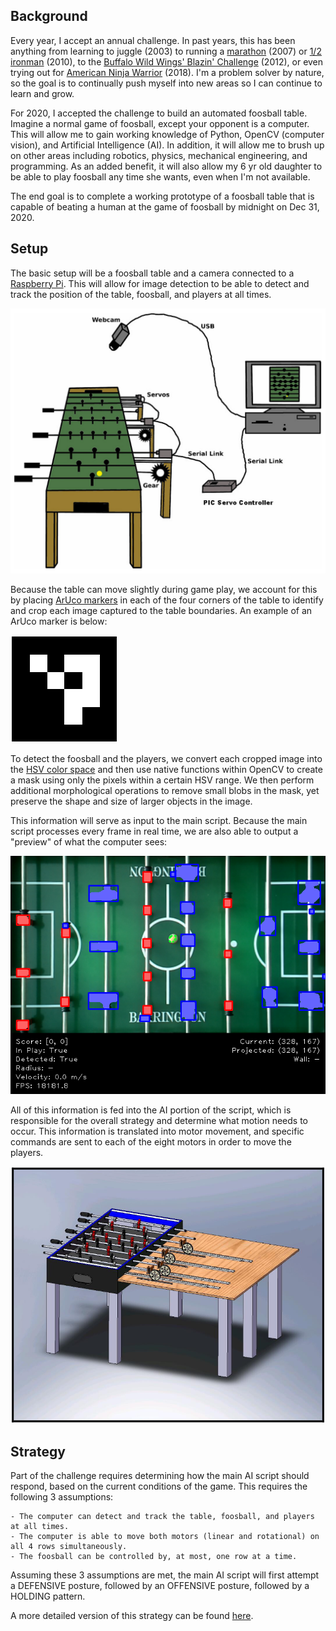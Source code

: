 
## Background
Every year, I accept an annual challenge. In past years, this has been anything from learning to juggle (2003) to running a [marathon](https://www.wdwmagic.com/events/walt-disney-world-marathon.htm) (2007) or [1/2 ironman](https://www.ironman.com/im703-races) (2010), to the [Buffalo Wild Wings' Blazin' Challenge](https://www.buffalowildwings.com/en/food/sauces/blazin-side-of-sauce/) (2012), or even trying out for [American Ninja Warrior](https://www.nbc.com/american-ninja-warrior) (2018). I'm a problem solver by nature, so the goal is to continually push myself into new areas so I can continue to learn and grow.

For 2020, I accepted the challenge to build an automated foosball table. Imagine a normal game of foosball, except your opponent is a computer. This will allow me to gain working knowledge of Python, OpenCV (computer vision), and Artificial Intelligence (AI). In addition, it will allow me to brush up on other areas including robotics, physics, mechanical engineering, and programming. As an added benefit, it will also allow my 6 yr old daughter to be able to play foosball any time she wants, even when I'm not available.

The end goal is to complete a working prototype of a foosball table that is capable of beating a human at the game of foosball by midnight on Dec 31, 2020.


## Setup
The basic setup will be a foosball table and a camera connected to a [Raspberry Pi](https://www.raspberrypi.org/). This will allow for image detection to be able to detect and track the position of the table, foosball, and players at all times.

![Basic Setup](media/img1.png)

Because the table can move slightly during game play, we account for this by placing [ArUco markers](https://docs.opencv.org/master/d9/d6d/tutorial_table_of_content_aruco.html) in each of the four corners of the table to identify and crop each image captured to the table boundaries. An example of an ArUco marker is below:

![ArUco Marker](media/aruco.png)

To detect the foosball and the players, we convert each cropped image into the [HSV color space](https://en.wikipedia.org/wiki/HSL_and_HSV) and then use native functions within OpenCV to create a mask using only the pixels within a certain HSV range. We then perform additional morphological operations to remove small blobs in the mask, yet preserve the shape and size of larger objects in the image.

This information will serve as input to the main script. Because the main script processes every frame in real time, we are also able to output a "preview" of what the computer sees:

![Screenshot](media/screenshot.png)

All of this information is fed into the AI portion of the script, which is responsible for the overall strategy and determine what motion needs to occur. This information is translated into motor movement, and specific commands are sent to each of the eight motors in order to move the players.

![Basic Setup](media/img2.png)


## Strategy
Part of the challenge requires determining how the main AI script should respond, based on the current conditions of the game. This requires the following 3 assumptions:

```
- The computer can detect and track the table, foosball, and players at all times.
- The computer is able to move both motors (linear and rotational) on all 4 rows simultaneously.
- The foosball can be controlled by, at most, one row at a time.
```

Assuming these 3 assumptions are met, the main AI script will first attempt a DEFENSIVE posture, followed by an OFFENSIVE posture, followed by a HOLDING pattern.

A more detailed version of this strategy can be found [here](media/strategy.pdf).
